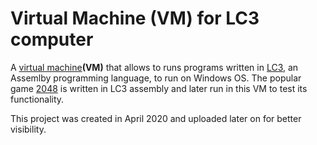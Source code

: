 # Virtual Machine (VM) for LC3 computer
A [virtual machine](https://en.wikipedia.org/wiki/Virtual_machine)**(VM)** that allows to runs programs written in [LC3](https://en.wikipedia.org/wiki/Little_Computer_3), an Assemlby programming language, to run on Windows OS. The popular game [2048](https://en.wikipedia.org/wiki/2048_(video_game)) is written in LC3 assembly and later run in this VM to test its functionality.

This project was created in April 2020 and uploaded later on for better visibility.
